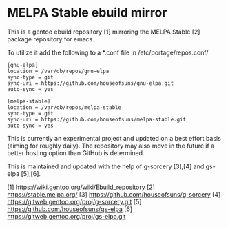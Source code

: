 # MELPA Stable ebuild mirror

This is a gentoo ebuild repository [1] mirroring the MELPA Stable [2]
package repository for emacs.

To utilize it add the following to a *.conf file in
/etc/portage/repos.conf/

```
[gnu-elpa]
location = /var/db/repos/gnu-elpa
sync-type = git
sync-uri = https://github.com/houseofsuns/gnu-elpa.git
auto-sync = yes

[melpa-stable]
location = /var/db/repos/melpa-stable
sync-type = git
sync-uri = https://github.com/houseofsuns/melpa-stable.git
auto-sync = yes
```

This is currently an experimental project and updated on a best effort
basis (aiming for roughly daily). The repository may also move in the
future if a better hosting option than GitHub is determined.

This is maintained and updated with the help of g-sorcery [3],[4] and
gs-elpa [5],[6].

[1] https://wiki.gentoo.org/wiki/Ebuild_repository
[2] https://stable.melpa.org/
[3] https://github.com/houseofsuns/g-sorcery
[4] https://gitweb.gentoo.org/proj/g-sorcery.git
[5] https://github.com/houseofsuns/gs-elpa
[6] https://gitweb.gentoo.org/proj/gs-elpa.git
